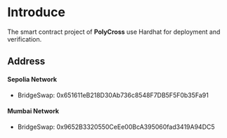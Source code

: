 # Introduce

The smart contract project of **PolyCross** use Hardhat for deployment and verification.

## Address

#### Sepolia Network

- BridgeSwap: 0x651611eB218D30Ab736c8548F7DB5F5F0b35Fa91

#### Mumbai Network

- BridgeSwap: 0x9652B3320550CeEe00BcA395060fad3419A94DC5
